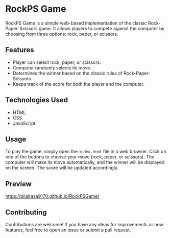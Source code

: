 # RockPS Game

RockPS Game is a simple web-based implementation of the classic Rock-Paper-Scissors game. It allows players to compete against the computer by choosing from three options: rock, paper, or scissors.

## Features

- Player can select rock, paper, or scissors.
- Computer randomly selects its move.
- Determines the winner based on the classic rules of Rock-Paper-Scissors.
- Keeps track of the score for both the player and the computer.

## Technologies Used

- HTML
- CSS
- JavaScript

## Usage

To play the game, simply open the `index.html` file in a web browser. Click on one of the buttons to choose your move (rock, paper, or scissors). The computer will make its move automatically, and the winner will be displayed on the screen. The score will be updated accordingly.

## Preview

https://bilalraza9170.github.io/RockPSGame/

## Contributing

Contributions are welcome! If you have any ideas for improvements or new features, feel free to open an issue or submit a pull request.
